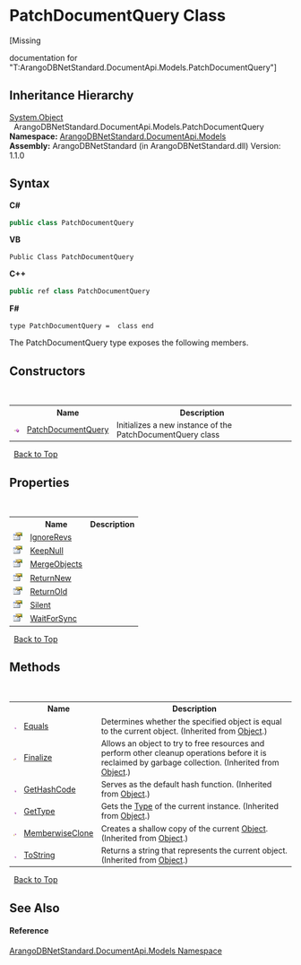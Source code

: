# PatchDocumentQuery Class
 

\[Missing <summary> documentation for "T:ArangoDBNetStandard.DocumentApi.Models.PatchDocumentQuery"\]


## Inheritance Hierarchy
<a href="https://docs.microsoft.com/dotnet/api/system.object" target="_blank" rel="noopener noreferrer">System.Object</a><br />&nbsp;&nbsp;ArangoDBNetStandard.DocumentApi.Models.PatchDocumentQuery<br />
**Namespace:**&nbsp;<a href="81a73561-cfc6-64b8-9923-29f0333f4867">ArangoDBNetStandard.DocumentApi.Models</a><br />**Assembly:**&nbsp;ArangoDBNetStandard (in ArangoDBNetStandard.dll) Version: 1.1.0

## Syntax

**C#**<br />
``` C#
public class PatchDocumentQuery
```

**VB**<br />
``` VB
Public Class PatchDocumentQuery
```

**C++**<br />
``` C++
public ref class PatchDocumentQuery
```

**F#**<br />
``` F#
type PatchDocumentQuery =  class end
```

The PatchDocumentQuery type exposes the following members.


## Constructors
&nbsp;<table><tr><th></th><th>Name</th><th>Description</th></tr><tr><td>![Public method](media/pubmethod.gif "Public method")</td><td><a href="9dc0f1b3-cddf-537e-dfb9-b08babbc5e66">PatchDocumentQuery</a></td><td>
Initializes a new instance of the PatchDocumentQuery class</td></tr></table>&nbsp;
<a href="#patchdocumentquery-class">Back to Top</a>

## Properties
&nbsp;<table><tr><th></th><th>Name</th><th>Description</th></tr><tr><td>![Public property](media/pubproperty.gif "Public property")</td><td><a href="5b3e3f71-ad5e-31f3-ce25-480808f34ab9">IgnoreRevs</a></td><td /></tr><tr><td>![Public property](media/pubproperty.gif "Public property")</td><td><a href="0ca41343-e46f-f2a1-6479-5bf67d75097b">KeepNull</a></td><td /></tr><tr><td>![Public property](media/pubproperty.gif "Public property")</td><td><a href="f4b8b99d-e67e-c6ea-a028-400e31696301">MergeObjects</a></td><td /></tr><tr><td>![Public property](media/pubproperty.gif "Public property")</td><td><a href="2a88ae3b-0c69-e5c0-787e-5a346a84e9d4">ReturnNew</a></td><td /></tr><tr><td>![Public property](media/pubproperty.gif "Public property")</td><td><a href="29c7a66d-824f-708e-a066-bb4f01fc4c5a">ReturnOld</a></td><td /></tr><tr><td>![Public property](media/pubproperty.gif "Public property")</td><td><a href="1b501d52-832b-1de1-abfe-06e801587a17">Silent</a></td><td /></tr><tr><td>![Public property](media/pubproperty.gif "Public property")</td><td><a href="7fb590a6-47ea-335b-7a7f-5f68af7b7aaa">WaitForSync</a></td><td /></tr></table>&nbsp;
<a href="#patchdocumentquery-class">Back to Top</a>

## Methods
&nbsp;<table><tr><th></th><th>Name</th><th>Description</th></tr><tr><td>![Public method](media/pubmethod.gif "Public method")</td><td><a href="https://docs.microsoft.com/dotnet/api/system.object.equals#system-object-equals(system-object)" target="_blank" rel="noopener noreferrer">Equals</a></td><td>
Determines whether the specified object is equal to the current object.
 (Inherited from <a href="https://docs.microsoft.com/dotnet/api/system.object" target="_blank" rel="noopener noreferrer">Object</a>.)</td></tr><tr><td>![Protected method](media/protmethod.gif "Protected method")</td><td><a href="https://docs.microsoft.com/dotnet/api/system.object.finalize#system-object-finalize" target="_blank" rel="noopener noreferrer">Finalize</a></td><td>
Allows an object to try to free resources and perform other cleanup operations before it is reclaimed by garbage collection.
 (Inherited from <a href="https://docs.microsoft.com/dotnet/api/system.object" target="_blank" rel="noopener noreferrer">Object</a>.)</td></tr><tr><td>![Public method](media/pubmethod.gif "Public method")</td><td><a href="https://docs.microsoft.com/dotnet/api/system.object.gethashcode#system-object-gethashcode" target="_blank" rel="noopener noreferrer">GetHashCode</a></td><td>
Serves as the default hash function.
 (Inherited from <a href="https://docs.microsoft.com/dotnet/api/system.object" target="_blank" rel="noopener noreferrer">Object</a>.)</td></tr><tr><td>![Public method](media/pubmethod.gif "Public method")</td><td><a href="https://docs.microsoft.com/dotnet/api/system.object.gettype#system-object-gettype" target="_blank" rel="noopener noreferrer">GetType</a></td><td>
Gets the <a href="https://docs.microsoft.com/dotnet/api/system.type" target="_blank" rel="noopener noreferrer">Type</a> of the current instance.
 (Inherited from <a href="https://docs.microsoft.com/dotnet/api/system.object" target="_blank" rel="noopener noreferrer">Object</a>.)</td></tr><tr><td>![Protected method](media/protmethod.gif "Protected method")</td><td><a href="https://docs.microsoft.com/dotnet/api/system.object.memberwiseclone#system-object-memberwiseclone" target="_blank" rel="noopener noreferrer">MemberwiseClone</a></td><td>
Creates a shallow copy of the current <a href="https://docs.microsoft.com/dotnet/api/system.object" target="_blank" rel="noopener noreferrer">Object</a>.
 (Inherited from <a href="https://docs.microsoft.com/dotnet/api/system.object" target="_blank" rel="noopener noreferrer">Object</a>.)</td></tr><tr><td>![Public method](media/pubmethod.gif "Public method")</td><td><a href="https://docs.microsoft.com/dotnet/api/system.object.tostring#system-object-tostring" target="_blank" rel="noopener noreferrer">ToString</a></td><td>
Returns a string that represents the current object.
 (Inherited from <a href="https://docs.microsoft.com/dotnet/api/system.object" target="_blank" rel="noopener noreferrer">Object</a>.)</td></tr></table>&nbsp;
<a href="#patchdocumentquery-class">Back to Top</a>

## See Also


#### Reference
<a href="81a73561-cfc6-64b8-9923-29f0333f4867">ArangoDBNetStandard.DocumentApi.Models Namespace</a><br />
